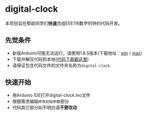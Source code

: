# digital-clock

本项目旨在帮助同学们**快速**完成EEE116数字时钟的代码开发。

## 先觉条件
 - 新版Arduino可能无法运行，请使用1.8.5版本(下载地址：[win](https://cloud.yimian.xyz/install/arduino/1.8.5/arduino-1.8.5-windows.zip) / [mac](https://cloud.yimian.xyz/install/arduino/1.8.5/arduino-1.8.5-windows.zip))
 - 下载并解压代码到本地([代码下载戳这里](https://cloud.yimian.xyz/package/iotcat/digital-clock/digital-clock.zip))
 - 请保证包含代码文件的文件夹名称为`digital-clock`
 
## 快速开始
 - 用Arduino IDE打开digital-clock.ino文件
 - 根据需求编辑`修改初始参数`部分
 - 代码其它部分如不明白请**不要改动**


